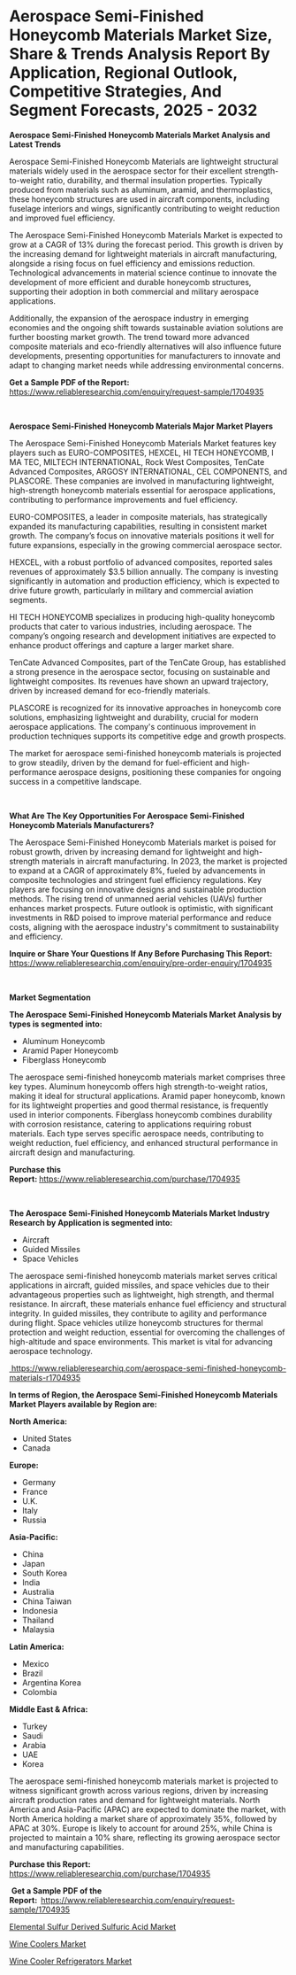 <p><h1>Aerospace Semi-Finished Honeycomb Materials Market Size, Share & Trends Analysis Report By Application, Regional Outlook, Competitive Strategies, And Segment Forecasts, 2025 - 2032</h1></p><p><strong>Aerospace Semi-Finished Honeycomb Materials Market Analysis and Latest Trends</strong></p>
<p><p>Aerospace Semi-Finished Honeycomb Materials are lightweight structural materials widely used in the aerospace sector for their excellent strength-to-weight ratio, durability, and thermal insulation properties. Typically produced from materials such as aluminum, aramid, and thermoplastics, these honeycomb structures are used in aircraft components, including fuselage interiors and wings, significantly contributing to weight reduction and improved fuel efficiency.</p><p>The Aerospace Semi-Finished Honeycomb Materials Market is expected to grow at a CAGR of 13% during the forecast period. This growth is driven by the increasing demand for lightweight materials in aircraft manufacturing, alongside a rising focus on fuel efficiency and emissions reduction. Technological advancements in material science continue to innovate the development of more efficient and durable honeycomb structures, supporting their adoption in both commercial and military aerospace applications.</p><p>Additionally, the expansion of the aerospace industry in emerging economies and the ongoing shift towards sustainable aviation solutions are further boosting market growth. The trend toward more advanced composite materials and eco-friendly alternatives will also influence future developments, presenting opportunities for manufacturers to innovate and adapt to changing market needs while addressing environmental concerns.</p></p>
<p><strong>Get a Sample PDF of the Report:&nbsp;</strong> <a href="https://www.reliableresearchiq.com/enquiry/request-sample/1704935?utm_campaign=1121&utm_medium=2&utm_source=Github&utm_content=ia&utm_term=09012025&utm_id=aerospace-semi-finished-honeycomb-materials">https://www.reliableresearchiq.com/enquiry/request-sample/1704935</a></p>
<p>&nbsp;</p>
<p><strong>Aerospace Semi-Finished Honeycomb Materials Major Market Players</strong></p>
<p><p>The Aerospace Semi-Finished Honeycomb Materials Market features key players such as EURO-COMPOSITES, HEXCEL, HI TECH HONEYCOMB, I MA TEC, MILTECH INTERNATIONAL, Rock West Composites, TenCate Advanced Composites, ARGOSY INTERNATIONAL, CEL COMPONENTS, and PLASCORE. These companies are involved in manufacturing lightweight, high-strength honeycomb materials essential for aerospace applications, contributing to performance improvements and fuel efficiency.</p><p>EURO-COMPOSITES, a leader in composite materials, has strategically expanded its manufacturing capabilities, resulting in consistent market growth. The company’s focus on innovative materials positions it well for future expansions, especially in the growing commercial aerospace sector.</p><p>HEXCEL, with a robust portfolio of advanced composites, reported sales revenues of approximately $3.5 billion annually. The company is investing significantly in automation and production efficiency, which is expected to drive future growth, particularly in military and commercial aviation segments.</p><p>HI TECH HONEYCOMB specializes in producing high-quality honeycomb products that cater to various industries, including aerospace. The company’s ongoing research and development initiatives are expected to enhance product offerings and capture a larger market share.</p><p>TenCate Advanced Composites, part of the TenCate Group, has established a strong presence in the aerospace sector, focusing on sustainable and lightweight composites. Its revenues have shown an upward trajectory, driven by increased demand for eco-friendly materials.</p><p>PLASCORE is recognized for its innovative approaches in honeycomb core solutions, emphasizing lightweight and durability, crucial for modern aerospace applications. The company's continuous improvement in production techniques supports its competitive edge and growth prospects.</p><p>The market for aerospace semi-finished honeycomb materials is projected to grow steadily, driven by the demand for fuel-efficient and high-performance aerospace designs, positioning these companies for ongoing success in a competitive landscape.</p></p>
<p>&nbsp;</p>
<p><strong>What Are The Key Opportunities For Aerospace Semi-Finished Honeycomb Materials Manufacturers?</strong></p>
<p><p>The Aerospace Semi-Finished Honeycomb Materials market is poised for robust growth, driven by increasing demand for lightweight and high-strength materials in aircraft manufacturing. In 2023, the market is projected to expand at a CAGR of approximately 8%, fueled by advancements in composite technologies and stringent fuel efficiency regulations. Key players are focusing on innovative designs and sustainable production methods. The rising trend of unmanned aerial vehicles (UAVs) further enhances market prospects. Future outlook is optimistic, with significant investments in R&D poised to improve material performance and reduce costs, aligning with the aerospace industry's commitment to sustainability and efficiency.</p></p>
<p><strong>Inquire or Share Your Questions If Any Before Purchasing This Report:</strong> <a href="https://www.reliableresearchiq.com/enquiry/pre-order-enquiry/1704935?utm_campaign=1121&utm_medium=2&utm_source=Github&utm_content=ia&utm_term=09012025&utm_id=aerospace-semi-finished-honeycomb-materials">https://www.reliableresearchiq.com/enquiry/pre-order-enquiry/1704935</a></p>
<p>&nbsp;</p>
<p><strong>Market Segmentation</strong></p>
<p><strong>The Aerospace Semi-Finished Honeycomb Materials Market Analysis by types is segmented into:</strong></p>
<p><ul><li>Aluminum Honeycomb</li><li>Aramid Paper Honeycomb</li><li>Fiberglass Honeycomb</li></ul></p>
<p><p>The aerospace semi-finished honeycomb materials market comprises three key types. Aluminum honeycomb offers high strength-to-weight ratios, making it ideal for structural applications. Aramid paper honeycomb, known for its lightweight properties and good thermal resistance, is frequently used in interior components. Fiberglass honeycomb combines durability with corrosion resistance, catering to applications requiring robust materials. Each type serves specific aerospace needs, contributing to weight reduction, fuel efficiency, and enhanced structural performance in aircraft design and manufacturing.</p></p>
<p><strong>Purchase this Report:&nbsp;</strong><a href="https://www.reliableresearchiq.com/purchase/1704935?utm_campaign=1121&utm_medium=2&utm_source=Github&utm_content=ia&utm_term=09012025&utm_id=aerospace-semi-finished-honeycomb-materials">https://www.reliableresearchiq.com/purchase/1704935</a></p>
<p>&nbsp;</p>
<p><strong>The Aerospace Semi-Finished Honeycomb Materials Market Industry Research by Application is segmented into:</strong></p>
<p><ul><li>Aircraft</li><li>Guided Missiles</li><li>Space Vehicles</li></ul></p>
<p><p>The aerospace semi-finished honeycomb materials market serves critical applications in aircraft, guided missiles, and space vehicles due to their advantageous properties such as lightweight, high strength, and thermal resistance. In aircraft, these materials enhance fuel efficiency and structural integrity. In guided missiles, they contribute to agility and performance during flight. Space vehicles utilize honeycomb structures for thermal protection and weight reduction, essential for overcoming the challenges of high-altitude and space environments. This market is vital for advancing aerospace technology.</p></p>
<p><a href="https://www.reliableresearchiq.com/aerospace-semi-finished-honeycomb-materials-r1704935?utm_campaign=1121&utm_medium=2&utm_source=Github&utm_content=ia&utm_term=09012025&utm_id=aerospace-semi-finished-honeycomb-materials">&nbsp;https://www.reliableresearchiq.com/aerospace-semi-finished-honeycomb-materials-r1704935</a></p>
<p><strong>In terms of Region, the Aerospace Semi-Finished Honeycomb Materials Market Players available by Region are:</strong></p>
<p>
    <p> <strong> North America: </strong>
        <ul>
            <li>United States</li>
            <li>Canada</li>
        </ul>
        </p> 
    <p> <strong> Europe: </strong>
        <ul>
            <li>Germany</li>
            <li>France</li>
            <li>U.K.</li>
            <li>Italy</li>
            <li>Russia</li>
        </ul>
        </p> 
    <p> <strong> Asia-Pacific: </strong>
        <ul>
            <li>China</li>
            <li>Japan</li>
            <li>South Korea</li>
            <li>India</li>
            <li>Australia</li>
            <li>China Taiwan</li>
            <li>Indonesia</li>
            <li>Thailand</li>
            <li>Malaysia</li>
        </ul>
        </p> 
    <p> <strong> Latin America: </strong>
        <ul>
            <li>Mexico</li>
            <li>Brazil</li>
            <li>Argentina Korea</li>
            <li>Colombia</li>
        </ul>
        </p> 
    <p> <strong> Middle East & Africa: </strong>
        <ul>
            <li>Turkey</li>
            <li>Saudi</li>
            <li>Arabia</li>
            <li>UAE</li>
            <li>Korea</li>
        </ul>
    </p>
    </p>
<p><p>The aerospace semi-finished honeycomb materials market is projected to witness significant growth across various regions, driven by increasing aircraft production rates and demand for lightweight materials. North America and Asia-Pacific (APAC) are expected to dominate the market, with North America holding a market share of approximately 35%, followed by APAC at 30%. Europe is likely to account for around 25%, while China is projected to maintain a 10% share, reflecting its growing aerospace sector and manufacturing capabilities.</p></p>
<p><strong>Purchase this Report: </strong><a href="https://www.reliableresearchiq.com/purchase/1704935?utm_campaign=1121&utm_medium=2&utm_source=Github&utm_content=ia&utm_term=09012025&utm_id=aerospace-semi-finished-honeycomb-materials">https://www.reliableresearchiq.com/purchase/1704935</a></p>
<p>&nbsp;<strong>Get a Sample PDF of the Report:&nbsp;&nbsp;</strong><a href="https://www.reliableresearchiq.com/enquiry/request-sample/1704935?utm_campaign=1121&utm_medium=2&utm_source=Github&utm_content=ia&utm_term=09012025&utm_id=aerospace-semi-finished-honeycomb-materials">https://www.reliableresearchiq.com/enquiry/request-sample/1704935</a></p>
<p><strong></strong></p>
<p><p><a href="https://github.com/chongseney974/Market-Research-Report-List-1/blob/main/elemental-sulfur-derived-sulfuric-acid-market.md?utm_campaign=1121&utm_medium=2&utm_source=Github&utm_content=ia&utm_term=09012025&utm_id=aerospace-semi-finished-honeycomb-materials">Elemental Sulfur Derived Sulfuric Acid Market</a></p><p><a href="https://github.com/rosalinebhakta48/Market-Research-Report-List-1/blob/main/wine-coolers-market.md?utm_campaign=1121&utm_medium=2&utm_source=Github&utm_content=ia&utm_term=09012025&utm_id=aerospace-semi-finished-honeycomb-materials">Wine Coolers Market</a></p><p><a href="https://github.com/nathaliehurles7142/Market-Research-Report-List-1/blob/main/wine-cooler-refrigerators-market.md?utm_campaign=1121&utm_medium=2&utm_source=Github&utm_content=ia&utm_term=09012025&utm_id=aerospace-semi-finished-honeycomb-materials">Wine Cooler Refrigerators Market</a></p></p>